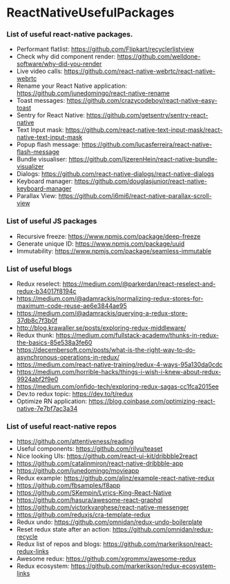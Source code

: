 # ReactNativeUsefulPackages
### List of useful react-native packages.

- Performant flatlist:
https://github.com/Flipkart/recyclerlistview
- Check why did component render: https://github.com/welldone-software/why-did-you-render
- Live video calls: https://github.com/react-native-webrtc/react-native-webrtc
- Rename your React Native application: https://github.com/junedomingo/react-native-rename
- Toast messages: https://github.com/crazycodeboy/react-native-easy-toast
- Sentry for React Native: https://github.com/getsentry/sentry-react-native
- Text Input mask: https://github.com/react-native-text-input-mask/react-native-text-input-mask
- Popup flash message: https://github.com/lucasferreira/react-native-flash-message
- Bundle visualiser: https://github.com/IjzerenHein/react-native-bundle-visualizer
- Dialogs: https://github.com/react-native-dialogs/react-native-dialogs
- Keyboard manager: https://github.com/douglasjunior/react-native-keyboard-manager
- Parallax View: https://github.com/i6mi6/react-native-parallax-scroll-view

### List of useful JS packages
- Recursive freeze: https://www.npmjs.com/package/deep-freeze
- Generate unique ID: https://www.npmjs.com/package/uuid
- Immutability: https://www.npmjs.com/package/seamless-immutable

### List of useful blogs
- Redux reselect: https://medium.com/@parkerdan/react-reselect-and-redux-b34017f8194c
- https://medium.com/@adamrackis/normalizing-redux-stores-for-maximum-code-reuse-ae6e3844ae95
- https://medium.com/@adamrackis/querying-a-redux-store-37db8c7f3b0f
- http://blog.krawaller.se/posts/exploring-redux-middleware/
- Redux thunk: https://medium.com/fullstack-academy/thunks-in-redux-the-basics-85e538a3fe60
- https://decembersoft.com/posts/what-is-the-right-way-to-do-asynchronous-operations-in-redux/
- https://medium.com/react-native-training/redux-4-ways-95a130da0cdc
- https://medium.com/horrible-hacks/things-i-wish-i-knew-about-redux-9924abf2f9e0
- https://medium.com/onfido-tech/exploring-redux-sagas-cc1fca2015ee
- Dev.to redux topic: https://dev.to/t/redux
- Optimize RN application: https://blog.coinbase.com/optimizing-react-native-7e7bf7ac3a34


### List of useful react-native repos
- https://github.com/attentiveness/reading
- Useful components: https://github.com/rilyu/teaset
- Nice looking UIs: https://github.com/react-ui-kit/dribbble2react
- https://github.com/catalinmiron/react-native-dribbble-app
- https://github.com/junedomingo/movieapp
- Redux example: https://github.com/alinz/example-react-native-redux
- https://github.com/fbsamples/f8app
- https://github.com/SKempin/Lyrics-King-React-Native
- https://github.com/hasura/awesome-react-graphql
- https://github.com/victorkvarghese/react-native-messenger
- https://github.com/reduxjs/cra-template-redux
- Redux undo: https://github.com/omnidan/redux-undo-boilerplate
- Reset redux state after an action: https://github.com/omnidan/redux-recycle
- Redux list of repos and blogs: https://github.com/markerikson/react-redux-links
- Awesome redux: https://github.com/xgrommx/awesome-redux
- Redux ecosystem: https://github.com/markerikson/redux-ecosystem-links
